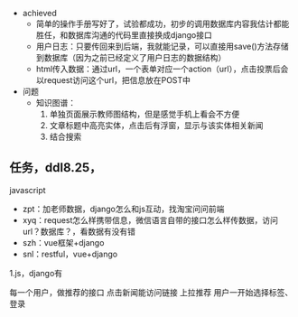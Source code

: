 - achieved
  - 简单的操作手册写好了，试验都成功，初步的调用数据库内容我估计都能胜任，和数据库沟通的代码里直接换成django接口
  - 用户日志：只要传回来到后端，我就能记录，可以直接用save()方法存储到数据库（因为之前已经定义了用户日志的数据结构）
  - html传入数据：通过url，一个表单对应一个action（url），点击投票后会以request访问这个url，把信息放在POST中
- 问题
  - 知识图谱：
    1. 单独页面展示教师图结构，但是感觉手机上看会不方便
    2. 文章标题中高亮实体，点击后有浮窗，显示与该实体相关新闻
    3. 结合搜索


## 任务，ddl8.25，
javascript 
- zpt：加老师数据，django怎么和js互动，找淘宝问问前端
- xyq：request怎么样携带信息，微信语言自带的接口怎么样传数据，访问url？数据库？，看数据有没有错
- szh：vue框架+django
- snl：restful，vue+django

1.js，django有



每一个用户，做推荐的接口
点击新闻能访问链接
上拉推荐
用户一开始选择标签、登录